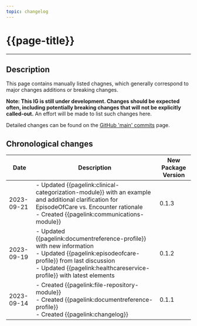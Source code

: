 ```yaml
---
topic: changelog
---
```


# {{page-title}}

---

## Description

This page contains manually listed chagnes, which generally correspond to major changes additions or breaking changes.

**Note:  This IG is still under development.  Changes should be expected often, including potentially breaking changes that will not be explicitly called-out.**  An effort will be made to list such changes here.

Detailed changes can be found on the [GitHub 'main' commits](https://github.com/enjoysparkling/signal-mso-fhir-profiles/commits/main) page.

## Chronological changes

| Date | Description | New Package Version |
| --- | --- | --- |
| 2023-09-21 | - Updated {{pagelink:clinical-categorization-module}} with an example and additional clarification for EpisodeOfCare vs. Encounter rationale <br /> - Created {{pagelink:communications-module}} | 0.1.3 |
| 2023-09-19 | - Updated {{pagelink:documentreference-profile}} with new information <br /> - Updated {{pagelink:episodeofcare-profile}} from last discussion <br /> - Updated {{pagelink:healthcareservice-profile}} with latest elements | 0.1.2 |
| 2023-09-14 | - Created {{pagelink:file-repository-module}}  <br /> - Created {{pagelink:documentreference-profile}} <br /> - Created {{pagelink:changelog}}| 0.1.1 |

